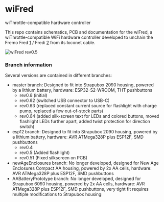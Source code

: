 # wiFred
wiThrottle-compatible hardware controller

This repo contains schematics, PCB and documentation for the wiFred, a wiThrottle-compatible WiFi hardware controller developed to unchain the Fremo Fred [1] / Fredi [2] from its loconet cable.

![wiFred rev0.5](documentation/images/2021-01-23-preview0001.jpg)

### Branch information
Several versions are contained in different branches:

- master branch: Designed to fit into Strapubox 2090 housing, powered by a lithium battery, hardware: ESP32-S2-WROOM, THT pushbuttons
  - rev0.6 (initial)
  - rev0.62 (switched USB connector to USB-C)
  - rev0.63 (replaced constant current source for flashlight with charge pump, replaced a few out-of-stock parts)
  - rev0.64 (added silk-screen text for LEDs and colored buttons, moved flashlight LEDs further apart, added twist protection for direction switch)
- esp12 branch: Designed to fit into Strapubox 2090 housing, powered by a lithium battery, hardware: AVR ATMega328P plus ESP12F, SMD pushbuttons
  - rev0.4
  - rev0.5 (Added flashlight)
  - rev0.51 (Fixed silkscreen on PCB)
- newAgeEnclosures branch: No longer developed, designed for New Age Enclosures Compact AA housing, powered by 2x AA cells, hardware: AVR ATMega328P plus ESP12F, SMD pushbuttons
- AABatteryPrototype branch: No longer developed, designed for Strapubox 6090 housing, powered by 2x AA cells, hardware: AVR ATMega328P plus ESP12F, SMD pushbuttons, very tight fit requires multiple modifications to Strapubox housing

[1]: <http://fremodcc.sourceforge.net/diy/fred/fred_e.html>
[2]: <http://fremodcc.sourceforge.net/diy/fred2/fredi_d.html>
